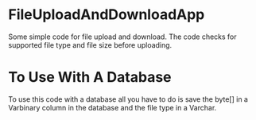 # FileUploadAndDownloadApp

Some simple code for file upload and download. The code checks for supported file type and file size before uploading.

# To Use With A Database

To use this code with a database all you have to do is save the byte[] in a Varbinary column in the database and the file type in a Varchar.
